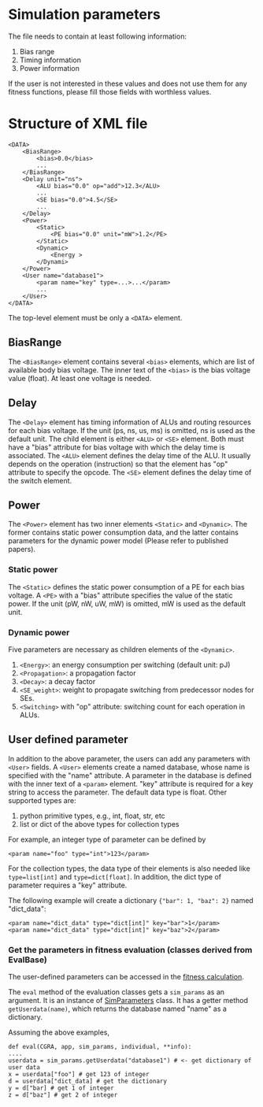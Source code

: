 # Simulation parameters

The file needs to contain at least following information:
1. Bias range
1. Timing information
1. Power information

If the user is not interested in these values and does not use them for any fitness functions,
please fill those fields with worthless values.

# Structure of XML file
```
<DATA>
	<BiasRange>
		<bias>0.0</bias>
		...
	</BiasRange>
	<Delay unit="ns">
		<ALU bias="0.0" op="add">12.3</ALU>
		...
		<SE bias="0.0">4.5</SE>
		...
	</Delay>
	<Power>
		<Static>
			<PE bias="0.0" unit="mW">1.2</PE>
		</Static>
		<Dynamic>
			<Energy >
		</Dynami>
	</Power>
	<User name="database1">
		<param name="key" type=...>...</param>
		...
	</User>
</DATA>
```

The top-level element must be only a `<DATA>` element.

## BiasRange
The `<BiasRange>` element contains several `<bias>` elements, which are list of available body bias voltage.
The inner text of the `<bias>` is the bias voltage value (float).
At least one voltage is needed.

## Delay
The `<Delay>` element has timing information of ALUs and routing resources for each bias voltage.
If the unit (ps, ns, us, ms) is omitted, ns is used as the default unit.
The child element is either `<ALU>` or `<SE>` element.
Both must have a "bias" attribute for bias voltage with which the delay time is associated.
The `<ALU>` element defines the delay time of the ALU.
It usually depends on the operation (instruction) so that the element has "op" attribute to specify the opcode.
The `<SE>` element defines the delay time of the switch element.

## Power
The `<Power>` element has two inner elements `<Static>` and `<Dynamic>`.
The former contains static power consumption data, and the latter contains parameters for the dynamic power model (Please refer to published papers).

### Static power
The `<Static>` defines the static power consumption of a PE for each bias voltage.
A `<PE>` with a "bias" attribute specifies the value of the static power.
If the unit (pW, nW, uW, mW) is omitted, mW is used as the default unit.

### Dynamic power
Five parameters are necessary as children elements of the `<Dynamic>`.
1. `<Energy>`: an energy consumption per switching (default unit: pJ)
2. `<Propagation>`: a propagation factor
3. `<Decay>`: a decay factor
4. `<SE_weight>`: weight to propagate switching from predecessor nodes for SEs.
5. `<Switching>` with "op" attribute: switching count for each operation in ALUs.


## User defined parameter
In addition to the above parameter, the users can add any parameters with `<User>` fields.
A `<User>` elements create a named database, whose name is specified with the "name" attribute.
A parameter in the database is defined with the inner text of a `<param>` element.
"key" attribute is required for a key string to access the parameter.
The default data type is float.
Other supported types are:
1. python primitive types, e.g., int, float, str, etc
2. list or dict of the above types for collection types

For example, an integer type of parameter can be defined by
```
<param name="foo" type="int">123</param>
```

For the collection types, the data type of their elements is also needed like `type=list[int]` and `type=dict[float]`.
In addition, the dict type of parameter requires a "key" attribute.

The following example will create a dictionary `{"bar": 1, "baz": 2}` named "dict_data":
```
<param name="dict_data" type="dict[int]" key="bar">1</param>
<param name="dict_data" type="dict[int]" key="baz">2</param>
```

### Get the parameters in fitness evaluation (classes derived from EvalBase)

The user-defined parameters can be accessed in the [fitness calculation]((./add_objective.md)).

The `eval` method of the evaluation classes gets a `sim_params` as an argument.
It is an instance of [SimParameters](../SimParameters.py) class.
It has a getter method `getUserdata(name)`, which returns the database named "name" as a dictionary.

Assuming the above examples,

```
def eval(CGRA, app, sim_params, individual, **info):
....
userdata = sim_params.getUserdata("database1") # <- get dictionary of user data
x = userdata["foo"] # get 123 of integer
d = userdata["dict_data] # get the dictionary
y = d["bar] # get 1 of integer
z = d["baz"] # get 2 of integer
```

